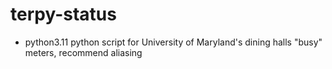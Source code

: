 # terpy-status
- python3.11
python script for University of Maryland's dining halls "busy" meters, recommend aliasing
